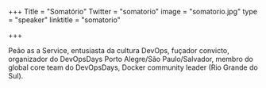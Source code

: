 +++
Title = "Somatório"
Twitter = "somatorio"
image = "somatorio.jpg"
type = "speaker"
linktitle = "somatorio"

+++

Peão as a Service, entusiasta da cultura DevOps,  fuçador convicto, organizador do DevOpsDays Porto Alegre/São Paulo/Salvador, membro do global core team do DevOpsDays, Docker community leader (Rio Grande do Sul).

